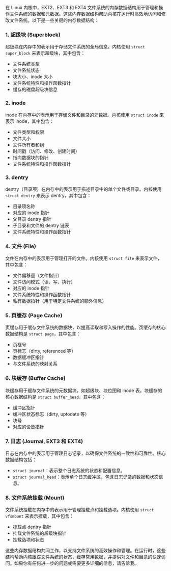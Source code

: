 在 Linux 内核中，EXT2、EXT3 和 EXT4 文件系统的内存数据结构用于管理和操作文件系统的数据和元数据。这些内存数据结构帮助内核在运行时高效地访问和修改文件系统。以下是一些关键的内存数据结构：

### 1. 超级块 (Superblock)
超级块在内存中的表示用于存储文件系统的全局信息。内核使用 `struct super_block` 来表示超级块，其中包含：
- 文件系统类型
- 文件系统状态
- 块大小、inode 大小
- 文件系统特性和操作函数指针
- 缓存的磁盘超级块信息

### 2. inode
inode 在内存中的表示用于存储文件和目录的元数据。内核使用 `struct inode` 来表示 inode，其中包含：
- 文件类型和权限
- 文件大小
- 文件所有者和组
- 时间戳（访问、修改、创建时间）
- 指向数据块的指针
- 文件系统特性和操作函数指针

### 3. dentry
dentry（目录项）在内存中的表示用于描述目录中的单个文件或目录。内核使用 `struct dentry` 来表示 dentry，其中包含：
- 目录项名称
- 对应的 inode 指针
- 父目录 dentry 指针
- 子目录和文件的 dentry 链表
- 文件系统特性和操作函数指针

### 4. 文件 (File)
文件在内存中的表示用于管理打开的文件。内核使用 `struct file` 来表示文件，其中包含：
- 文件偏移量（文件指针）
- 文件访问模式（读、写、执行）
- 对应的 inode 指针
- 文件系统特性和操作函数指针
- 私有数据指针（用于特定文件系统的额外信息）

### 5. 页缓存 (Page Cache)
页缓存用于缓存文件系统的数据块，以提高读取和写入操作的性能。页缓存的核心数据结构是 `struct page`，其中包含：
- 页框号
- 页标志（dirty, referenced 等）
- 数据缓冲区指针
- 与文件系统的映射关系

### 6. 块缓存 (Buffer Cache)
块缓存用于缓存文件系统的元数据块，如超级块、块位图和 inode 表。块缓存的核心数据结构是 `struct buffer_head`，其中包含：
- 缓冲区指针
- 缓冲区状态标志（dirty, uptodate 等）
- 块号
- 对应的设备指针

### 7. 日志 (Journal, EXT3 和 EXT4)
日志在内存中的表示用于管理日志记录，以确保文件系统的一致性和可靠性。核心数据结构包括：
- `struct journal`：表示整个日志系统的状态和配置信息。
- `struct journal_head`：表示单个日志缓冲区，包含日志记录的数据和状态信息。

### 8. 文件系统挂载 (Mount)
文件系统挂载在内存中的表示用于管理挂载点和挂载选项。内核使用 `struct vfsmount` 来表示挂载，其中包含：
- 挂载点 dentry 指针
- 挂载文件系统的超级块指针
- 挂载选项和状态

这些内存数据结构共同工作，以支持文件系统的高效操作和管理。在运行时，这些结构帮助内核跟踪文件系统的状态，缓存常用数据，并提供对文件和目录的快速访问。如果你有任何进一步的问题或需要更多详细的信息，请告诉我。